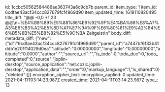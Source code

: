 id: 1ccbc50562584486ae363743a6c9cb7b
parent_id: 
item_type: 1
item_id: 6cdfae43acf34ccc827679fcf4969d90
item_updated_time: 1618110820495
title_diff: "@@ -0,0 +1,23 @@\\n+%E4%B8%89%E5%88%86%E9%92%9F%E4%BA%86%E8%A7%A3%E6%B3%A2%E5%8D%A1%E7%94%9F%E6%80%81%E9%A2%84%E6%B5%8B%E5%B8%82%E5%9C%BA Zeitgeist\\n"
body_diff: 
metadata_diff: {"new":{"id":"6cdfae43acf34ccc827679fcf4969d90","parent_id":"a7447bf6f33b41ddb1e201f14029d0ea","latitude":"0.00000000","longitude":"0.00000000","altitude":"0.0000","author":"","source_url":"","is_todo":0,"todo_due":0,"todo_completed":0,"source":"joplin-desktop","source_application":"net.cozic.joplin-desktop","application_data":"","order":0,"markup_language":1,"is_shared":0},"deleted":[]}
encryption_cipher_text: 
encryption_applied: 0
updated_time: 2021-04-11T03:14:23.987Z
created_time: 2021-04-11T03:14:23.987Z
type_: 13